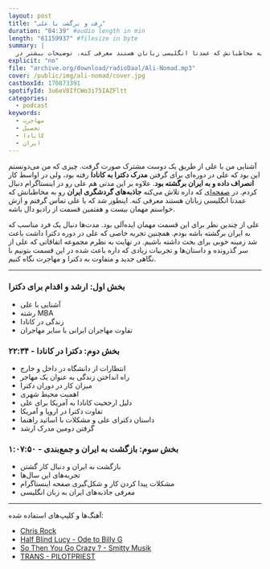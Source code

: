 ```yaml
---
layout: post
title: "رفت و برگشت با علی"
duration: "84:39" #audio length in min
length: "61159937" #filesize in byte
summary: |
  علی در دوره‌ای برای گرفتن مدرک دکترا به کانادا رفته بود، ولی در اواسط کار انصراف داد و به ایران برگشت. در حال حاضر علی در صفحه اینستاگرامی که داره تلاش می‌کنه جاذبه‌های گردشگری ایران رو به مخاطبانش که عمدتا انگلیسی زبانان هستند معرفی کنه. توضیحات بیشتر در <a href="https://radiodaal.ir/ali-nomad">سایت</a>
explicit: "no"
file: "archive.org/download/radioDaal/Ali-Nomad.mp3"
cover: /public/img/ali-nomad/cover.jpg
castboxId: 170873391
spotifyId: 3u6eV8IfCWo3i75IAZFltt
categories:
  - podcast
keywords:
  - مهاجرت
  - تحصیل
  - کانادا
  - ایران
---
```


آشنایی من با علی از طریق یک دوست مشترک صورت گرفت. چیزی که من می‌دونستم این بود که علی در دوره‌ای برای گرفتن **مدرک دکترا به کانادا** رفته بود، ولی در اواسط کار **انصراف داده و به ایران برگشته بود**. علاوه بر این مدتی هم علی رو در اینستاگرام دنبال کردم. در [صفحه‌ای](https://instagram.com/iranian_nomad) که داره تلاش می‌کنه **جاذبه‌های گردشگری ایران** رو به مخاطبانش که عمدتا انگلیسی زبانان هستند معرفی کنه. اینطور شد که با علی تماس گرفتم و ازش خواستم مهمان بیست و هفتمین قسمت از رادیو دال باشه.

علی از چندین نظر برای این قسمت مهمان ایده‌آلی بود. مدت‌ها دنبال یک فرد مناسب که به ایران برگشته باشه بودم. همچنین تجربه خاصی که علی در دوره دکترا داشت باعث شد زمینه خوبی برای بحث داشته باشیم. در نهایت به نظرم مجموعه اتفاقاتی که علی از سر گذرونده و داستان‌ها و تجربیات زیادی که داره باعث شده در این قسمت بتونیم با نگاهی جدید و متفاوت به دکترا و مهاجرت نگاه کنیم.
<!-- more -->

<hr>

### بخش اول: ارشد و اقدام برای دکترا
- آشنایی با علی
- رشته MBA
- زندگی در کانادا
- تفاوت مهاجران ایرانی با سایر مهاجران

### بخش دوم: دکترا در کانادا - ۲۲:۳۴
- انتظارات از دانشگاه در داخل و خارج
- راه انداختن زندگی به عنوان یک مهاجر
- میزان کار در دوران دکترا
- اهمیت محیط شهری
- دلیل ارجحیت کانادا به آمریکا برای علی
- تفاوت دکترا در اروپا و آمریکا
- داستان دکترای علی و مشکلات با اساتید راهنما
- گرفتن دومین مدرک ارشد

### بخش سوم: بازگشت به ایران و جمع‌بندی - ۱:۰۷:۵۰
- بازگشت به ایران و دنبال کار گشتن
- تجربه‌های این سال‌ها
- مشکلات پیدا کردن کار و شکل‌گیری صفحه اینستاگرام
- معرفی جاذبه‌های ایران به زبان انگلیسی

<hr>

آهنگ‌ها و کلیپ‌های استفاده شده:

<div dir="ltr">
<ul>
<li><a href="https://www.youtube.com/watch?v=xQieOWTy5Do">Chris Rock</a></li>
<li><a href="https://soundcloud.com/bobby-brady/half-blind-lucy-billy-g/">Half Blind Lucy - Ode to Billy G</a></li>
<li><a href="https://soundcloud.com/paganspentaclesandadragon/so-then-you-go-crazy">So Then You Go Crazy ? - Smitty Musik</a></li>
<li><a href="https://pilotpriest.bandcamp.com/album/trans">TRANS - PILOTPRIEST</a></li>
</ul>
</div>
